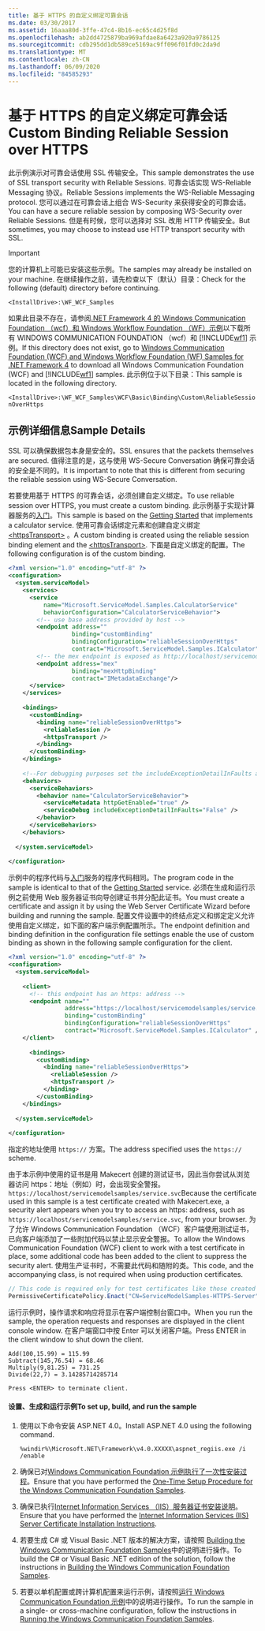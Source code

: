 ```yaml
---
title: 基于 HTTPS 的自定义绑定可靠会话
ms.date: 03/30/2017
ms.assetid: 16aaa80d-3ffe-47c4-8b16-ec65c4d25f8d
ms.openlocfilehash: ab2dd4725879ba969afdae8a6423a920a9786125
ms.sourcegitcommit: cdb295dd1db589ce5169ac9ff096f01fd0c2da9d
ms.translationtype: MT
ms.contentlocale: zh-CN
ms.lasthandoff: 06/09/2020
ms.locfileid: "84585293"
---
```

# <a name="custom-binding-reliable-session-over-https"></a><span data-ttu-id="67b40-102">基于 HTTPS 的自定义绑定可靠会话</span><span class="sxs-lookup"><span data-stu-id="67b40-102">Custom Binding Reliable Session over HTTPS</span></span>
<span data-ttu-id="67b40-103">此示例演示对可靠会话使用 SSL 传输安全。</span><span class="sxs-lookup"><span data-stu-id="67b40-103">This sample demonstrates the use of SSL transport security with Reliable Sessions.</span></span> <span data-ttu-id="67b40-104">可靠会话实现 WS-Reliable Messaging 协议。</span><span class="sxs-lookup"><span data-stu-id="67b40-104">Reliable Sessions implements the WS-Reliable Messaging protocol.</span></span> <span data-ttu-id="67b40-105">您可以通过在可靠会话上组合 WS-Security 来获得安全的可靠会话。</span><span class="sxs-lookup"><span data-stu-id="67b40-105">You can have a secure reliable session by composing WS-Security over Reliable Sessions.</span></span> <span data-ttu-id="67b40-106">但是有时候，您可以选择对 SSL 改用 HTTP 传输安全。</span><span class="sxs-lookup"><span data-stu-id="67b40-106">But sometimes, you may choose to instead use HTTP transport security with SSL.</span></span>  
  
> [!IMPORTANT]
> <span data-ttu-id="67b40-107">您的计算机上可能已安装这些示例。</span><span class="sxs-lookup"><span data-stu-id="67b40-107">The samples may already be installed on your machine.</span></span> <span data-ttu-id="67b40-108">在继续操作之前，请先检查以下（默认）目录：</span><span class="sxs-lookup"><span data-stu-id="67b40-108">Check for the following (default) directory before continuing.</span></span>  
>
> `<InstallDrive>:\WF_WCF_Samples`  
>
> <span data-ttu-id="67b40-109">如果此目录不存在，请参阅[.NET Framework 4 的 Windows Communication Foundation （wcf）和 Windows Workflow Foundation （WF）示例](https://www.microsoft.com/download/details.aspx?id=21459)以下载所有 WINDOWS COMMUNICATION FOUNDATION （wcf）和 [!INCLUDE[wf1](../../../../includes/wf1-md.md)] 示例。</span><span class="sxs-lookup"><span data-stu-id="67b40-109">If this directory does not exist, go to [Windows Communication Foundation (WCF) and Windows Workflow Foundation (WF) Samples for .NET Framework 4](https://www.microsoft.com/download/details.aspx?id=21459) to download all Windows Communication Foundation (WCF) and [!INCLUDE[wf1](../../../../includes/wf1-md.md)] samples.</span></span> <span data-ttu-id="67b40-110">此示例位于以下目录：</span><span class="sxs-lookup"><span data-stu-id="67b40-110">This sample is located in the following directory.</span></span>  
>
> `<InstallDrive>:\WF_WCF_Samples\WCF\Basic\Binding\Custom\ReliableSessionOverHttps`  
  
## <a name="sample-details"></a><span data-ttu-id="67b40-111">示例详细信息</span><span class="sxs-lookup"><span data-stu-id="67b40-111">Sample Details</span></span>  
 <span data-ttu-id="67b40-112">SSL 可以确保数据包本身是安全的。</span><span class="sxs-lookup"><span data-stu-id="67b40-112">SSL ensures that the packets themselves are secured.</span></span> <span data-ttu-id="67b40-113">值得注意的是，这与使用 WS-Secure Conversation 确保可靠会话的安全是不同的。</span><span class="sxs-lookup"><span data-stu-id="67b40-113">It is important to note that this is different from securing the reliable session using WS-Secure Conversation.</span></span>  
  
 <span data-ttu-id="67b40-114">若要使用基于 HTTPS 的可靠会话，必须创建自定义绑定。</span><span class="sxs-lookup"><span data-stu-id="67b40-114">To use reliable session over HTTPS, you must create a custom binding.</span></span> <span data-ttu-id="67b40-115">此示例基于实现计算器服务的[入门](getting-started-sample.md)。</span><span class="sxs-lookup"><span data-stu-id="67b40-115">This sample is based on the [Getting Started](getting-started-sample.md) that implements a calculator service.</span></span> <span data-ttu-id="67b40-116">使用可靠会话绑定元素和创建自定义绑定 [\<httpsTransport>](../../configure-apps/file-schema/wcf/httpstransport.md) 。</span><span class="sxs-lookup"><span data-stu-id="67b40-116">A custom binding is created using the reliable session binding element and the [\<httpsTransport>](../../configure-apps/file-schema/wcf/httpstransport.md).</span></span> <span data-ttu-id="67b40-117">下面是自定义绑定的配置。</span><span class="sxs-lookup"><span data-stu-id="67b40-117">The following configuration is of the custom binding.</span></span>  
  
```xml  
<?xml version="1.0" encoding="utf-8" ?>  
<configuration>  
  <system.serviceModel>  
    <services>  
      <service
          name="Microsoft.ServiceModel.Samples.CalculatorService"  
          behaviorConfiguration="CalculatorServiceBehavior">  
        <!-- use base address provided by host -->  
        <endpoint address=""  
                  binding="customBinding"  
                  bindingConfiguration="reliableSessionOverHttps"
                  contract="Microsoft.ServiceModel.Samples.ICalculator" />  
        <!-- the mex endpoint is exposed as http://localhost/servicemodelsamples/service.svc/mex-->  
        <endpoint address="mex"  
                  binding="mexHttpBinding"  
                  contract="IMetadataExchange"/>  
      </service>  
    </services>  
  
    <bindings>  
      <customBinding>  
        <binding name="reliableSessionOverHttps">  
          <reliableSession />  
          <httpsTransport />  
        </binding>  
      </customBinding>  
    </bindings>  
  
    <!--For debugging purposes set the includeExceptionDetailInFaults attribute to true-->  
    <behaviors>  
      <serviceBehaviors>  
        <behavior name="CalculatorServiceBehavior">  
          <serviceMetadata httpGetEnabled="true" />  
          <serviceDebug includeExceptionDetailInFaults="False" />  
        </behavior>  
      </serviceBehaviors>  
    </behaviors>  
  
  </system.serviceModel>  
  
</configuration>  
```  
  
 <span data-ttu-id="67b40-118">示例中的程序代码与[入门](getting-started-sample.md)服务的程序代码相同。</span><span class="sxs-lookup"><span data-stu-id="67b40-118">The program code in the sample is identical to that of the [Getting Started](getting-started-sample.md) service.</span></span> <span data-ttu-id="67b40-119">必须在生成和运行示例之前使用 Web 服务器证书向导创建证书并分配此证书。</span><span class="sxs-lookup"><span data-stu-id="67b40-119">You must create a certificate and assign it by using the Web Server Certificate Wizard before building and running the sample.</span></span> <span data-ttu-id="67b40-120">配置文件设置中的终结点定义和绑定定义允许使用自定义绑定，如下面的客户端示例配置所示。</span><span class="sxs-lookup"><span data-stu-id="67b40-120">The endpoint definition and binding definition in the configuration file settings enable the use of custom binding as shown in the following sample configuration for the client.</span></span>  
  
```xml  
<?xml version="1.0" encoding="utf-8" ?>  
<configuration>  
  <system.serviceModel>  
  
    <client>  
      <!-- this endpoint has an https: address -->  
      <endpoint name=""  
                address="https://localhost/servicemodelsamples/service.svc"
                binding="customBinding"
                bindingConfiguration="reliableSessionOverHttps"
                contract="Microsoft.ServiceModel.Samples.ICalculator" />  
    </client>  
  
      <bindings>  
        <customBinding>  
          <binding name="reliableSessionOverHttps">  
            <reliableSession />  
            <httpsTransport />  
          </binding>  
        </customBinding>
    </bindings>  
  
  </system.serviceModel>  
  
</configuration>  
```  
  
 <span data-ttu-id="67b40-121">指定的地址使用 `https://` 方案。</span><span class="sxs-lookup"><span data-stu-id="67b40-121">The address specified uses the `https://` scheme.</span></span>  
  
 <span data-ttu-id="67b40-122">由于本示例中使用的证书是用 Makecert 创建的测试证书，因此当你尝试从浏览器访问 https：地址（例如）时，会出现安全警报。 `https://localhost/servicemodelsamples/service.svc`</span><span class="sxs-lookup"><span data-stu-id="67b40-122">Because the certificate used in this sample is a test certificate created with Makecert.exe, a security alert appears when you try to access an https: address, such as `https://localhost/servicemodelsamples/service.svc`, from your browser.</span></span> <span data-ttu-id="67b40-123">为了允许 Windows Communication Foundation （WCF）客户端使用测试证书，已向客户端添加了一些附加代码以禁止显示安全警报。</span><span class="sxs-lookup"><span data-stu-id="67b40-123">To allow the Windows Communication Foundation (WCF) client to work with a test certificate in place, some additional code has been added to the client to suppress the security alert.</span></span> <span data-ttu-id="67b40-124">使用生产证书时，不需要此代码和随附的类。</span><span class="sxs-lookup"><span data-stu-id="67b40-124">This code, and the accompanying class, is not required when using production certificates.</span></span>  

```csharp
// This code is required only for test certificates like those created by Makecert.exe.  
PermissiveCertificatePolicy.Enact("CN=ServiceModelSamples-HTTPS-Server");  
```

 <span data-ttu-id="67b40-125">运行示例时，操作请求和响应将显示在客户端控制台窗口中。</span><span class="sxs-lookup"><span data-stu-id="67b40-125">When you run the sample, the operation requests and responses are displayed in the client console window.</span></span> <span data-ttu-id="67b40-126">在客户端窗口中按 Enter 可以关闭客户端。</span><span class="sxs-lookup"><span data-stu-id="67b40-126">Press ENTER in the client window to shut down the client.</span></span>  
  
```console  
Add(100,15.99) = 115.99  
Subtract(145,76.54) = 68.46  
Multiply(9,81.25) = 731.25  
Divide(22,7) = 3.14285714285714  
  
Press <ENTER> to terminate client.  
```  
  
#### <a name="to-set-up-build-and-run-the-sample"></a><span data-ttu-id="67b40-127">设置、生成和运行示例</span><span class="sxs-lookup"><span data-stu-id="67b40-127">To set up, build, and run the sample</span></span>  
  
1. <span data-ttu-id="67b40-128">使用以下命令安装 ASP.NET 4.0。</span><span class="sxs-lookup"><span data-stu-id="67b40-128">Install  ASP.NET 4.0 using the following command.</span></span>  
  
    ```console  
    %windir%\Microsoft.NET\Framework\v4.0.XXXXX\aspnet_regiis.exe /i /enable  
    ```  
  
2. <span data-ttu-id="67b40-129">确保已对[Windows Communication Foundation 示例执行了一次性安装过程](one-time-setup-procedure-for-the-wcf-samples.md)。</span><span class="sxs-lookup"><span data-stu-id="67b40-129">Ensure that you have performed the [One-Time Setup Procedure for the Windows Communication Foundation Samples](one-time-setup-procedure-for-the-wcf-samples.md).</span></span>  
  
3. <span data-ttu-id="67b40-130">确保已执行[Internet Information Services （IIS）服务器证书安装说明](iis-server-certificate-installation-instructions.md)。</span><span class="sxs-lookup"><span data-stu-id="67b40-130">Ensure that you have performed the [Internet Information Services (IIS) Server Certificate Installation Instructions](iis-server-certificate-installation-instructions.md).</span></span>  
  
4. <span data-ttu-id="67b40-131">若要生成 C# 或 Visual Basic .NET 版本的解决方案，请按照 [Building the Windows Communication Foundation Samples](building-the-samples.md)中的说明进行操作。</span><span class="sxs-lookup"><span data-stu-id="67b40-131">To build the C# or Visual Basic .NET edition of the solution, follow the instructions in [Building the Windows Communication Foundation Samples](building-the-samples.md).</span></span>  
  
5. <span data-ttu-id="67b40-132">若要以单机配置或跨计算机配置来运行示例，请按照[运行 Windows Communication Foundation 示例](running-the-samples.md)中的说明进行操作。</span><span class="sxs-lookup"><span data-stu-id="67b40-132">To run the sample in a single- or cross-machine configuration, follow the instructions in [Running the Windows Communication Foundation Samples](running-the-samples.md).</span></span>  
